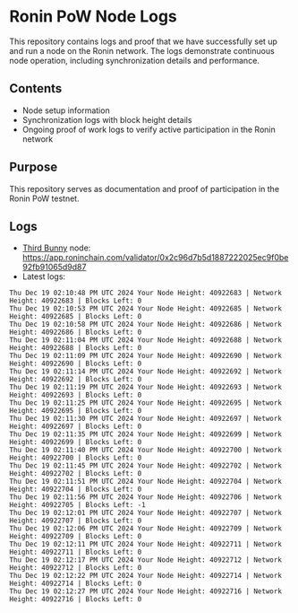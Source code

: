 # Ronin PoW Node Logs

This repository contains logs and proof that we have successfully set up and run a node on the Ronin network. The logs demonstrate continuous node operation, including synchronization details and performance.

## Contents

- Node setup information
- Synchronization logs with block height details
- Ongoing proof of work logs to verify active participation in the Ronin network

## Purpose

This repository serves as documentation and proof of participation in the Ronin PoW testnet.

## Logs

- [Third Bunny](https://thirdbunny.xyz/) node: https://app.roninchain.com/validator/0x2c96d7b5d1887222025ec9f0be92fb91065d9d87
- Latest logs:
```
Thu Dec 19 02:10:48 PM UTC 2024 Your Node Height: 40922683 | Network Height: 40922683 | Blocks Left: 0
Thu Dec 19 02:10:53 PM UTC 2024 Your Node Height: 40922685 | Network Height: 40922685 | Blocks Left: 0
Thu Dec 19 02:10:58 PM UTC 2024 Your Node Height: 40922686 | Network Height: 40922686 | Blocks Left: 0
Thu Dec 19 02:11:04 PM UTC 2024 Your Node Height: 40922688 | Network Height: 40922688 | Blocks Left: 0
Thu Dec 19 02:11:09 PM UTC 2024 Your Node Height: 40922690 | Network Height: 40922690 | Blocks Left: 0
Thu Dec 19 02:11:14 PM UTC 2024 Your Node Height: 40922692 | Network Height: 40922692 | Blocks Left: 0
Thu Dec 19 02:11:19 PM UTC 2024 Your Node Height: 40922693 | Network Height: 40922693 | Blocks Left: 0
Thu Dec 19 02:11:25 PM UTC 2024 Your Node Height: 40922695 | Network Height: 40922695 | Blocks Left: 0
Thu Dec 19 02:11:30 PM UTC 2024 Your Node Height: 40922697 | Network Height: 40922697 | Blocks Left: 0
Thu Dec 19 02:11:35 PM UTC 2024 Your Node Height: 40922699 | Network Height: 40922699 | Blocks Left: 0
Thu Dec 19 02:11:40 PM UTC 2024 Your Node Height: 40922700 | Network Height: 40922700 | Blocks Left: 0
Thu Dec 19 02:11:45 PM UTC 2024 Your Node Height: 40922702 | Network Height: 40922702 | Blocks Left: 0
Thu Dec 19 02:11:51 PM UTC 2024 Your Node Height: 40922704 | Network Height: 40922704 | Blocks Left: 0
Thu Dec 19 02:11:56 PM UTC 2024 Your Node Height: 40922706 | Network Height: 40922705 | Blocks Left: -1
Thu Dec 19 02:12:01 PM UTC 2024 Your Node Height: 40922707 | Network Height: 40922707 | Blocks Left: 0
Thu Dec 19 02:12:06 PM UTC 2024 Your Node Height: 40922709 | Network Height: 40922709 | Blocks Left: 0
Thu Dec 19 02:12:11 PM UTC 2024 Your Node Height: 40922711 | Network Height: 40922711 | Blocks Left: 0
Thu Dec 19 02:12:17 PM UTC 2024 Your Node Height: 40922712 | Network Height: 40922712 | Blocks Left: 0
Thu Dec 19 02:12:22 PM UTC 2024 Your Node Height: 40922714 | Network Height: 40922714 | Blocks Left: 0
Thu Dec 19 02:12:27 PM UTC 2024 Your Node Height: 40922716 | Network Height: 40922716 | Blocks Left: 0
```
